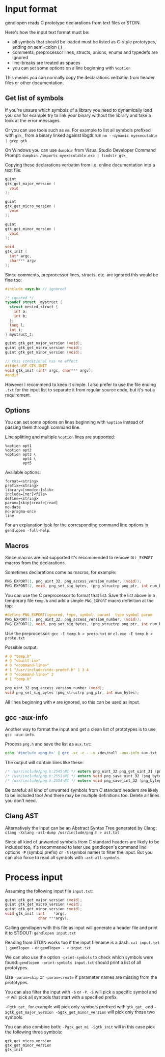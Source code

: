 # Input format

gendlopen reads C prototype declarations from text files or STDIN.

Here's how the input text format must be:
 * all symbols that should be loaded must be listed as C-style prototypes, ending on semi-colon (;)
 * comments, preprocessor lines, structs, unions, enums and typedefs are ignored
 * line-breaks are treated as spaces
 * you can set some options on a line beginning with `%option`

This means you can normally copy the declarations verbatim from header files or other documentation.


Get list of symbols
-------------------

If you're unsure which symbols of a library you need to dynamically load you can for example
try to link your binary without the library and take a look at the error messages.

Or you can use tools such as `nm`.
For example to list all symbols prefixed with `gtk_` from a binary linked against libgtk
run `nm --dynamic myexecutable | grep gtk_`.

On Windows you can use `dumpbin` from Visual Studio Developer Command Prompt:
`dumpbin /imports myexecutable.exe | findstr gtk_`


Copying these declarations verbatim from i.e. online documentation into a text file:
``` C
guint
gtk_get_major_version (
  void
);

guint
gtk_get_micro_version (
  void
);

guint
gtk_get_minor_version (
  void
);

void
gtk_init (
  int* argc,
  char*** argv
);
```

Since comments, preprocessor lines, structs, etc. are ignored this would be fine too:
``` C
#include <xyz.h> // ignored!

/* ignored */
typedef struct _mystruct {
  struct nested_struct {
    int a;
    int b;
  };
  long l;
  int i;
} mystruct_t;

guint gtk_get_major_version (void);
guint gtk_get_micro_version (void);
guint gtk_get_minor_version (void);

// this conditional has no effect
#ifdef USE_GTK_INIT
void gtk_init (int* argc, char*** argv);
#endif
```

However I recommend to keep it simple.
I also prefer to use the file ending `.txt` for the input list to separate it
from regular source code, but it's not a requirement.


Options
-------

You can set some options on lines beginning with `%option` instead of passing
them through command line.

Line splitting and multiple `%option` lines are supported:
```
%option opt1
%option opt2
%option opt3 \
        opt4 \
        opt5
```

Available options:
```
format=<string>
prefix=<string>
library=[<mode>:]<lib>
include=[nq:]<file>
define=<string>
param=[skip|create|read]
no-date
no-pragma-once
line
```

For an explanation look for the corresponding command line options in `gendlopen -full-help`.


Macros
------

Since macros are not supported it's recommended to remove `DLL_EXPORT` macros
from the declarations.

Sometimes declarations come as macros, for example:
``` C
PNG_EXPORT(1, png_uint_32, png_access_version_number, (void));
PNG_EXPORT(2, void, png_set_sig_bytes, (png_structrp png_ptr, int num_bytes));
```

You can use the C preprocessor to format that list.
Save the list above in a temporary file `temp.h` and add a simple `PNG_EXPORT`
macro definition at the top:
``` C
#define PNG_EXPORT(ignored, type, symbol, param)  type symbol param
PNG_EXPORT(1, png_uint_32, png_access_version_number, (void));
PNG_EXPORT(2, void, png_set_sig_bytes, (png_structrp png_ptr, int num_bytes));
```

Use the preprocessor: `gcc -E temp.h > proto.txt` or `cl.exe -E temp.h > proto.txt`

Possible output:
``` C
# 0 "temp.h"
# 0 "<built-in>"
# 0 "<command-line>"
# 1 "/usr/include/stdc-predef.h" 1 3 4
# 0 "<command-line>" 2
# 1 "temp.h"

png_uint_32 png_access_version_number (void);
void png_set_sig_bytes (png_structrp png_ptr, int num_bytes);
```

All lines beginning with `#` are ignored, so this can be used as input.


gcc -aux-info
-------------

Another way to format the input and get a clean list of prototypes is
to use `gcc -aux-info`.

Process `png.h` and save the list as `aux.txt`:
``` sh
echo '#include <png.h>' | gcc -xc -c - -o /dev/null -aux-info aux.txt
```

The output will contain lines like these:
``` C
/* /usr/include/png.h:2545:NC */ extern png_uint_32 png_get_uint_31 (png_const_structrp restrict , png_const_bytep);
/* /usr/include/png.h:2551:NC */ extern void png_save_uint_32 (png_bytep, png_uint_32);
/* /usr/include/png.h:2554:NC */ extern void png_save_int_32 (png_bytep, png_int_32);
```

Be careful: all kind of unwanted symbols from C standard headers are likely to be included too!
And there may be multiple definitions too. Delete all lines you don't need.


Clang AST
---------

Alternatively the input can be an Abstract Syntax Tree generated by Clang:
`clang -Xclang -ast-dump /usr/include/png.h > ast.txt`

Since all kind of unwanted symbols from C standard headers are likely to be
included too, it's recommened to later use gendlopen's command line options
`-P` (symbol prefix) or `-S` (symbol name) to filter the input.
But you can also force to read all symbols with `-ast-all-symbols`.


# Process input

Assuming the following input file `input.txt`:
``` C
guint gtk_get_major_version (void);
guint gtk_get_micro_version (void);
guint gtk_get_minor_version (void);
void gtk_init (int    *argc,
               char ***argv);
```

Calling gendlopen with this file as input will generate a header file and print
it to STDOUT: `gendlopen input.txt`

Reading from STDIN works too if the input filename is a dash:
`cat input.txt | gendlopen -` or `gendlopen - < input.txt`

We can also use the option `-print-symbols` to check which symbols were found:
`gendlopen -print-symbols input.txt` should print a list of all prototypes.

Use `-param=skip` or `-param=create` if parameter names are missing from the prototypes.

You can also filter the input with `-S` or `-P`.
`-S` will pick a specific symbol and `-P` will pick all symbols that start with a specified prefix.

`-Pgtk_get_` for example will pick only symbols prefixed with `gtk_get_` and
`-Sgtk_get_major_version -Sgtk_get_minor_version` will pick only those two symbols.

You can also combine both:
`-Pgtk_get_mi -Sgtk_init` will in this case pick the following three symbols:
```
gtk_get_micro_version
gtk_get_minor_version
gtk_init
```
